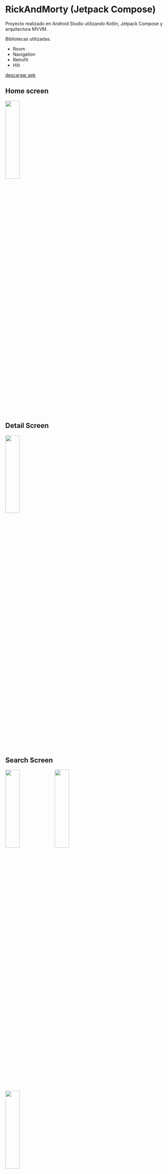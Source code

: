 # RickAndMorty (Jetpack Compose)

Proyecto realizado en Android Studio utilizando Kotlin, Jetpack Compose y arquitectura MVVM.

Bibliotecas utilizadas:
* Room
* Navigation
* Retrofit
* Hilt

[descargar apk](https://github.com/mica-reyes/RickAndMorty/blob/master/app-debug.apk)

## Home screen
<img src=https://github.com/user-attachments/assets/1fc32e21-96ef-4232-ba42-d8e259598305 width=30% height=25%> 

## Detail Screen
<img src=https://github.com/user-attachments/assets/4a03bf18-c9af-45d2-874d-a3f9e802c5f8 width=30% height=25%> 

## Search Screen
<img src=https://github.com/user-attachments/assets/d1eb60be-2a68-44e3-9b47-f080503dbf11 width=30% height=25%> 
<img src=https://github.com/user-attachments/assets/4889927b-2253-4048-bae7-89302b8fe98b width=30% height=25%> 

##
<img src=https://github.com/user-attachments/assets/cd9b60f6-a1e0-45b7-9f63-a9311f86f58d width=30% height=25%> 

## Connection error
<img src=https://github.com/user-attachments/assets/0d44dc17-0296-434c-a8c3-7439a9be56a6 width=30% height=25%> 
<img src=https://github.com/user-attachments/assets/103b1e8a-4fc2-4f1f-acdf-32326fbf4e79 width=30% height=25%> 

## DEMO

https://github.com/user-attachments/assets/cc2eda58-610b-4a6e-8cb5-1e0737abb1ed





